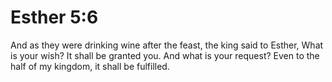 # Esther 5:6

And as they were drinking wine after the feast, the king said to Esther, What is your wish? It shall be granted you. And what is your request? Even to the half of my kingdom, it shall be fulfilled.
